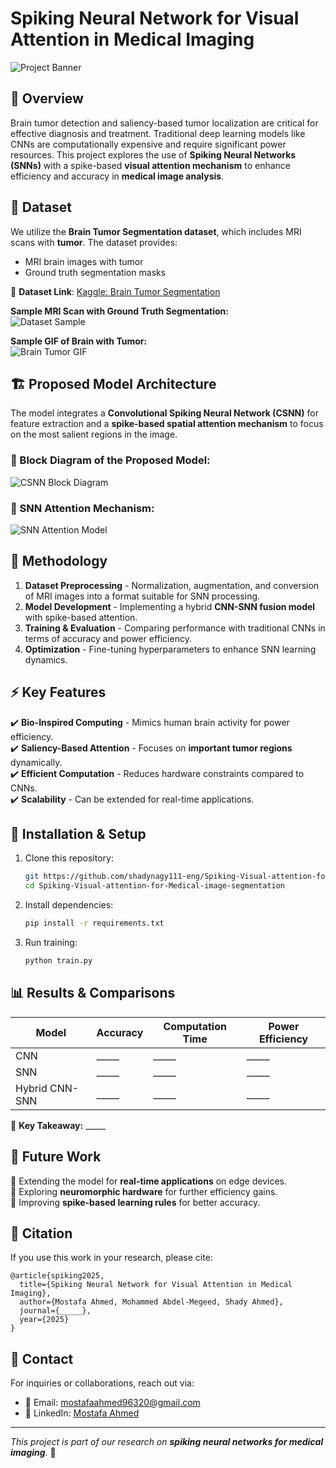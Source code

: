 # Spiking Neural Network for Visual Attention in Medical Imaging

![Project Banner](./assets/banner.png)  

## 📌 Overview
Brain tumor detection and saliency-based tumor localization are critical for effective diagnosis and treatment. Traditional deep learning models like CNNs are computationally expensive and require significant power resources. This project explores the use of **Spiking Neural Networks (SNNs)** with a spike-based **visual attention mechanism** to enhance efficiency and accuracy in **medical image analysis**.

## 🏥 Dataset
We utilize the **Brain Tumor Segmentation dataset**, which includes MRI scans with **tumor**. The dataset provides:
- MRI brain images with tumor
- Ground truth segmentation masks

📌 **Dataset Link**: [Kaggle: Brain Tumor Segmentation](https://www.kaggle.com/datasets/nikhilroxtomar/brain-tumor-segmentation)  

**Sample MRI Scan with Ground Truth Segmentation:**  
![Dataset Sample](./assets/dataset_sample.png)

**Sample GIF of Brain with Tumor:**  
![Brain Tumor GIF](./assets/patient_244.gif)

## 🏗️ Proposed Model Architecture
The model integrates a **Convolutional Spiking Neural Network (CSNN)** for feature extraction and a **spike-based spatial attention mechanism** to focus on the most salient regions in the image.

### 🔷 Block Diagram of the Proposed Model:
![CSNN Block Diagram](./assets/csnn_diagram.png)

### 🔹 SNN Attention Mechanism:
![SNN Attention Model](./assets/snn_attention.png)

## 🔬 Methodology
1. **Dataset Preprocessing** - Normalization, augmentation, and conversion of MRI images into a format suitable for SNN processing.
2. **Model Development** - Implementing a hybrid **CNN-SNN fusion model** with spike-based attention.
3. **Training & Evaluation** - Comparing performance with traditional CNNs in terms of accuracy and power efficiency.
4. **Optimization** - Fine-tuning hyperparameters to enhance SNN learning dynamics.

## ⚡ Key Features
✔️ **Bio-Inspired Computing** - Mimics human brain activity for power efficiency.  
✔️ **Saliency-Based Attention** - Focuses on **important tumor regions** dynamically.  
✔️ **Efficient Computation** - Reduces hardware constraints compared to CNNs.  
✔️ **Scalability** - Can be extended for real-time applications.  

## 🚀 Installation & Setup
1. Clone this repository:
   ```sh
   git https://github.com/shadynagy111-eng/Spiking-Visual-attention-for-Medical-image-segmentation.git
   cd Spiking-Visual-attention-for-Medical-image-segmentation
   ```
2. Install dependencies:
   ```sh
   pip install -r requirements.txt
   ```
3. Run training:
   ```sh
   python train.py 
   ```

## 📊 Results & Comparisons
| Model | Accuracy | Computation Time | Power Efficiency |
|--------|-----------|------------------|------------------|
| CNN | _____ | _____ | _____ |
| SNN | _____ | _____ | _____ |
| Hybrid CNN-SNN | _____ | _____ | _____ |

📌 **Key Takeaway:** _____

## 📌 Future Work
🔹 Extending the model for **real-time applications** on edge devices.  
🔹 Exploring **neuromorphic hardware** for further efficiency gains.  
🔹 Improving **spike-based learning rules** for better accuracy.  

## 📜 Citation
If you use this work in your research, please cite:
```
@article{spiking2025,
  title={Spiking Neural Network for Visual Attention in Medical Imaging},
  author={Mostafa Ahmed, Mohammed Abdel-Megeed, Shady Ahmed},
  journal={_____},
  year={2025}
}
```

## 📩 Contact
For inquiries or collaborations, reach out via:
- 📧 Email: mostafaahmed96320@gmail.com
- 🔗 LinkedIn: [Mostafa Ahmed](https://www.linkedin.com/in/mostafaahmedgalal/)

---
_This project is part of our research on **spiking neural networks for medical imaging**._ 🎯
